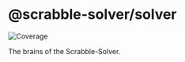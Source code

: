 # @scrabble-solver/solver

![Coverage](https://img.shields.io/badge/coverage-100%25-brightgreen.svg)

The brains of the Scrabble-Solver.
